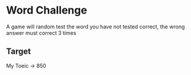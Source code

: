 # Word Challenge
A game will random test the word you have not tested correct, the wrong answer must correct 3 times

## Target
My Toeic -> 850
